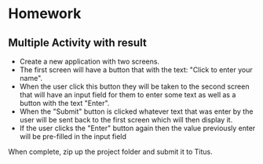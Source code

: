 # Homework

## Multiple Activity with result

* Create a new application with two screens.
* The first screen will have a button that with the text: "Click to enter your name".
* When the user click this button they will be taken to the second screen that will have an input field for them to enter some text as well as a button with the text "Enter".
* When the "Submit" button is clicked whatever text that was enter by the user will be sent back to the first screen which will then display it.
* If the user clicks the "Enter" button again then the value previously enter will be pre-filled in the input field

When complete, zip up the project folder and submit it to Titus.